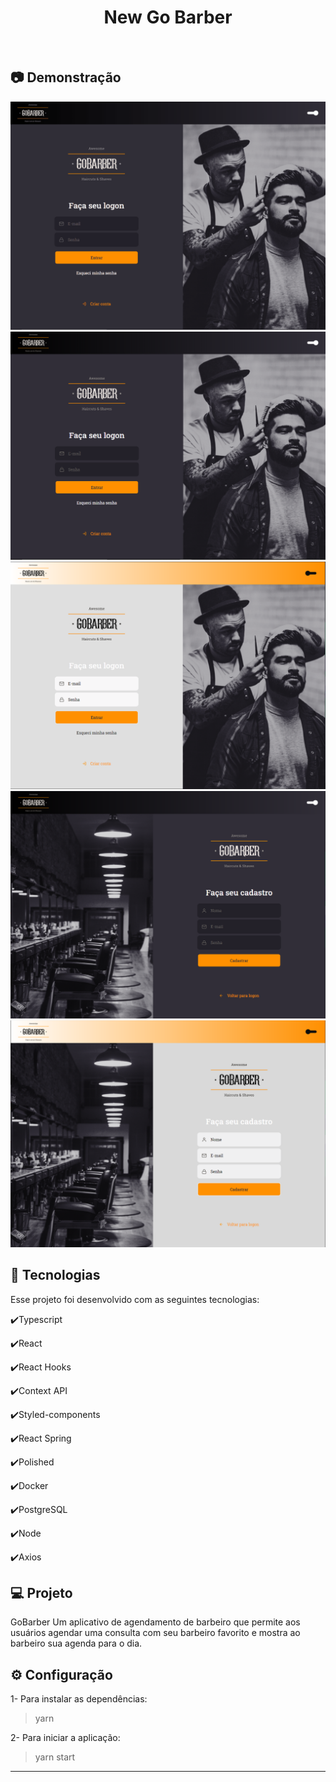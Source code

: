 <h1 align="center">
   New Go Barber
</h1>

<br>

## :camera: Demonstração

![gif](github/NewGoBarber.gif)
![png1](github/LogonD.png)
![png1](github/LogonL.png)
![png3](github/RegisterD.png)
![png3](github/RegisterL.png)

## :rocket: Tecnologias

Esse projeto foi desenvolvido com as seguintes tecnologias:

✔️Typescript

✔️React

✔️React Hooks

✔️Context API

✔️Styled-components

✔️React Spring

✔️Polished

✔️Docker

✔️PostgreSQL

✔️Node

✔️Axios


## 💻 Projeto

GoBarber Um aplicativo de agendamento de barbeiro que permite aos usuários agendar uma consulta com seu barbeiro favorito e mostra ao barbeiro sua agenda para o dia.

## ⚙ Configuração

1- Para instalar as dependências:
> yarn

2- Para iniciar a aplicação:
> yarn start


---
